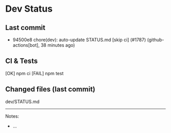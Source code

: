 # Dev Status

## Last commit
- 94500e8 chore(dev): auto-update STATUS.md [skip ci] (#1787) (github-actions[bot], 38 minutes ago)
## CI & Tests
[OK] npm ci
[FAIL] npm test

## Changed files (last commit)
dev/STATUS.md

---
Notes:
- ...
